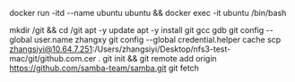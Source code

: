 
docker run -itd --name ubuntu ubuntu && docker exec -it ubuntu /bin/bash

mkdir /git && cd /git
apt -y update
apt -y install git gcc gdb
git config --global user.name zhangxy
git config --global credential.helper cache
scp zhangsiyi@10.64.7.251:/Users/zhangsiyi/Desktop/nfs3-test-mac/git/github.com.cer .
git init && git remote add  origin https://github.com/samba-team/samba.git
git fetch
